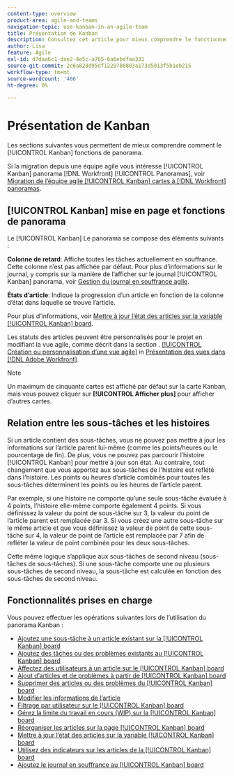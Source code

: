 ```yaml
---
content-type: overview
product-area: agile-and-teams
navigation-topic: use-kanban-in-an-agile-team
title: Présentation de Kanban
description: Consultez cet article pour mieux comprendre le fonctionnement de la carte Kanban.
author: Lisa
feature: Agile
exl-id: d7daa6c1-dae2-4e5c-a765-6a6ebdfaa331
source-git-commit: 2c6a828d95df1229780803a173d5013f5b1eb215
workflow-type: tm+mt
source-wordcount: '466'
ht-degree: 0%

---
```


# Présentation de Kanban

Les sections suivantes vous permettent de mieux comprendre comment le [!UICONTROL Kanban] fonctions de panorama.

Si la migration depuis une équipe agile vous intéresse [!UICONTROL Kanban] panorama [!DNL Workfront] [!UICONTROL Panoramas], voir [Migration de l’équipe agile [!UICONTROL Kanban] cartes à [!DNL Workfront] panoramas](/help/quicksilver/agile/use-boards-agile-planning-tools/migrate-kanban-cards-to-boards.md).

## [!UICONTROL Kanban] mise en page et fonctions de panorama

Le [!UICONTROL Kanban] Le panorama se compose des éléments suivants :

**Colonne de retard**: Affiche toutes les tâches actuellement en souffrance. Cette colonne n’est pas affichée par défaut. Pour plus d’informations sur le journal, y compris sur la manière de l’afficher sur le journal [!UICONTROL Kanban] panorama, voir [Gestion du journal en souffrance agile](../../agile/work-in-an-agile-environment/manage-the-agile-backlog.md).

**États d’article**: Indique la progression d’un article en fonction de la colonne d’état dans laquelle se trouve l’article.

Pour plus d’informations, voir [Mettre à jour l’état des articles sur la variable [!UICONTROL Kanban] board](../../agile/use-kanban-in-an-agile-team/update-the-status-of-stories.md).

Les statuts des articles peuvent être personnalisés pour le projet en modifiant la vue agile, comme décrit dans la section . [[!UICONTROL Création ou personnalisation d’une vue agile]](../../reports-and-dashboards/reports/reporting-elements/views-overview.md#customizing-an-agile-view) in [Présentation des vues dans [!DNL Adobe Workfront]](../../reports-and-dashboards/reports/reporting-elements/views-overview.md).

>[!NOTE]
>
>Un maximum de cinquante cartes est affiché par défaut sur la carte Kanban, mais vous pouvez cliquer sur **[!UICONTROL Afficher plus]** pour afficher d’autres cartes.

## Relation entre les sous-tâches et les histoires

Si un article contient des sous-tâches, vous ne pouvez pas mettre à jour les informations sur l’article parent lui-même (comme les points/heures ou le pourcentage de fin). De plus, vous ne pouvez pas parcourir l’histoire [!UICONTROL Kanban] pour mettre à jour son état. Au contraire, tout changement que vous apportez aux sous-tâches de l&#39;histoire est reflété dans l&#39;histoire. Les points ou heures d’article combinés pour toutes les sous-tâches déterminent les points ou les heures de l’article parent.

Par exemple, si une histoire ne comporte qu’une seule sous-tâche évaluée à 4 points, l’histoire elle-même comporte également 4 points. Si vous définissez la valeur du point de sous-tâche sur 3, la valeur du point de l’article parent est remplacée par 3. Si vous créez une autre sous-tâche sur le même article et que vous définissez la valeur de point de cette sous-tâche sur 4, la valeur de point de l’article est remplacée par 7 afin de refléter la valeur de point combinée pour les deux sous-tâches.

Cette même logique s’applique aux sous-tâches de second niveau (sous-tâches de sous-tâches). Si une sous-tâche comporte une ou plusieurs sous-tâches de second niveau, la sous-tâche est calculée en fonction des sous-tâches de second niveau.

## Fonctionnalités prises en charge

Vous pouvez effectuer les opérations suivantes lors de l’utilisation du panorama Kanban :

* [Ajoutez une sous-tâche à un article existant sur la [!UICONTROL Kanban] board](../../agile/use-kanban-in-an-agile-team/add-a-subtask-to-an-existing-story.md)
* [Ajoutez des tâches ou des problèmes existants au [!UICONTROL Kanban] board](../../agile/use-kanban-in-an-agile-team/add-existing-tasks-or-issues-to-the-kanban-board.md)
* [Affectez des utilisateurs à un article sur le [!UICONTROL Kanban] board](../../agile/use-kanban-in-an-agile-team/assign-users-to-a-story.md)
* [Ajout d’articles et de problèmes à partir de [!UICONTROL Kanban] board](../../agile/use-kanban-in-an-agile-team/add-story-from-kanban-board.md)
* [Supprimer des articles ou des problèmes du [!UICONTROL Kanban] board](../../agile/use-kanban-in-an-agile-team/delete-story-from-kanban-board.md)
* [Modifier les informations de l’article](../../agile/use-kanban-in-an-agile-team/edit-story-information.md)
* [Filtrage par utilisateur sur le [!UICONTROL Kanban] board](../../agile/use-kanban-in-an-agile-team/filter-by-user.md)
* [Gérez la limite du travail en cours (WIP) sur la [!UICONTROL Kanban] board](../../agile/use-kanban-in-an-agile-team/work-in-progress-limit-on-the-kanban-board.md)
* [Réorganiser les articles sur la page [!UICONTROL Kanban] board](../../agile/use-kanban-in-an-agile-team/reorder-stories-on-the-kanban-board.md)
* [Mettre à jour l’état des articles sur la variable [!UICONTROL Kanban] board](../../agile/use-kanban-in-an-agile-team/update-the-status-of-stories.md)
* [Utilisez des indicateurs sur les articles de la [!UICONTROL Kanban] board](../../agile/use-kanban-in-an-agile-team/use-flags-on-stories.md)
* [Ajoutez le journal en souffrance au [!UICONTROL Kanban] board](../../agile/use-kanban-in-an-agile-team/view-the-backlog-on-the-kanban-board.md)
